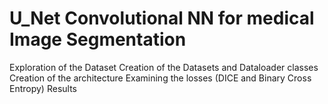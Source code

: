 # U_Net Convolutional NN for medical Image Segmentation

Exploration of the Dataset
Creation of the Datasets and Dataloader classes
Creation of the architecture
Examining the losses (DICE and Binary Cross Entropy)
Results
